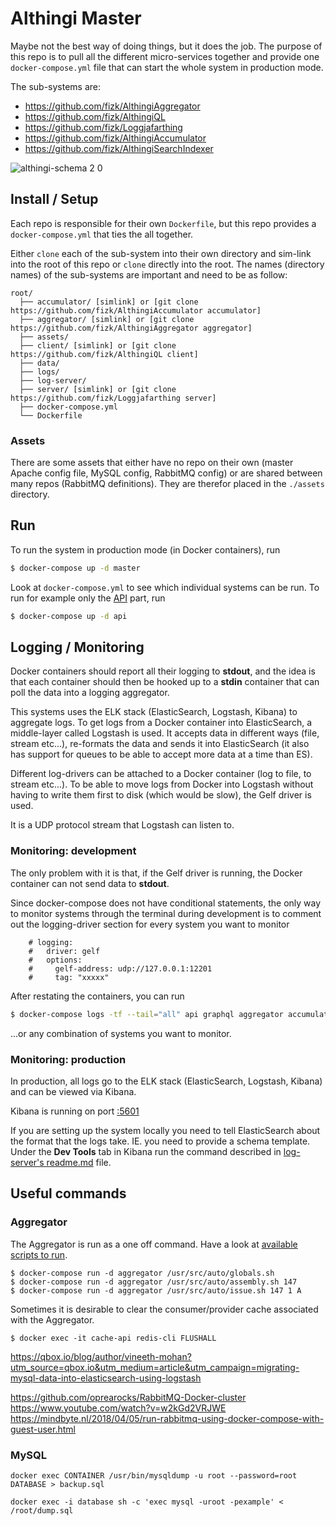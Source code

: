 # Althingi Master

Maybe not the best way of doing things, but it does the job.
The purpose of this repo is to pull all the different micro-services together and provide one `docker-compose.yml` file that can start the whole system in production mode.

The sub-systems are:
* https://github.com/fizk/AlthingiAggregator
* https://github.com/fizk/AlthingiQL
* https://github.com/fizk/Loggjafarthing
* https://github.com/fizk/AlthingiAccumulator
* https://github.com/fizk/AlthingiSearchIndexer

![althingi-schema 2 0](https://user-images.githubusercontent.com/386336/56483409-2c140300-650d-11e9-8f25-b5f65d2e0fd4.png)

## Install / Setup
Each repo is responsible for their own `Dockerfile`, but this repo provides a `docker-compose.yml` that ties the all together.

Either `clone` each of the sub-system into their own directory and sim-link into the root of this repo or `clone` directly into the root. The names (directory names) of the sub-systems are important and need to be as follow:

```
root/
  ├── accumulator/ [simlink] or [git clone https://github.com/fizk/AlthingiAccumulator accumulator]
  ├── aggregator/ [simlink] or [git clone https://github.com/fizk/AlthingiAggregator aggregator]
  ├── assets/
  ├── client/ [simlink] or [git clone https://github.com/fizk/AlthingiQL client]
  ├── data/
  ├── logs/
  ├── log-server/
  ├── server/ [simlink] or [git clone https://github.com/fizk/Loggjafarthing server]
  ├── docker-compose.yml
  └── Dockerfile
```

### Assets
There are some assets that either have no repo on their own (master Apache config file, MySQL config, RabbitMQ config) or are shared between many repos (RabbitMQ definitions). They are therefor placed in the `./assets` directory.

## Run
To run the system in production mode (in Docker containers), run 

```bash
$ docker-compose up -d master
```

Look at `docker-compose.yml` to see which individual systems can be run. To run for example only the [API](https://github.com/fizk/Loggjafarthing) part, run 

```bash
$ docker-compose up -d api
```

## Logging / Monitoring
Docker containers should report all their logging to **stdout**, and the idea is that each container should then be hooked up to a **stdin** container that can poll the data into a logging aggregator.

This systems uses the ELK stack (ElasticSearch, Logstash, Kibana) to aggregate logs. To get logs from a Docker container into ElasticSearch, a middle-layer called Logstash is used. It accepts data in different ways (file, stream etc...), re-formats the data and sends it into ElasticSearch (it also has support for queues to be able to accept more data at a time than ES).

Different log-drivers can be attached to a Docker container (log to file, to stream etc...). To be able to move logs from Docker into Logstash without having to write them first to disk (which would be slow), the Gelf driver is used. 

It is a UDP protocol stream that Logstash can listen to.

### Monitoring: development

The only problem with it is that, if the Gelf driver is running, the Docker container can not send data to **stdout**.

Since docker-compose does not have conditional statements, the only way to monitor systems through the terminal during development is to comment out the logging-driver section for every system you want to monitor

```
    # logging:
    #   driver: gelf
    #   options:
    #     gelf-address: udp://127.0.0.1:12201
    #     tag: "xxxxx"
```

After restating the containers, you can run 
```bash
$ docker-compose logs -tf --tail="all" api graphql aggregator accumulator
```
...or any combination of systems you want to monitor.

### Monitoring: production
In production, all logs go to the ELK stack (ElasticSearch, Logstash, Kibana) and can be viewed via Kibana.

Kibana is running on port [:5601](http://loggjafarthing.einarvalur.co:5601)

If you are setting up the system locally you need to tell ElasticSearch about the format that the logs take. IE. you need to provide a schema template. Under the **Dev Tools** tab in Kibana run the command described in [log-server's readme.md](https://github.com/fizk/AlthingiMaster/blob/master/log-server/README.md) file.


## Useful commands

### Aggregator
The Aggregator is run as a one off command. Have a look at [available scripts to run](https://github.com/fizk/AlthingiAggregator/tree/master/auto).

```
$ docker-compose run -d aggregator /usr/src/auto/globals.sh
$ docker-compose run -d aggregator /usr/src/auto/assembly.sh 147
$ docker-compose run -d aggregator /usr/src/auto/issue.sh 147 1 A
```

Sometimes it is desirable to clear the consumer/provider cache associated with the Aggregator.

```
$ docker exec -it cache-api redis-cli FLUSHALL
```

https://qbox.io/blog/author/vineeth-mohan?utm_source=qbox.io&utm_medium=article&utm_campaign=migrating-mysql-data-into-elasticsearch-using-logstash


https://github.com/oprearocks/RabbitMQ-Docker-cluster
https://www.youtube.com/watch?v=w2kGd2VRJWE
https://mindbyte.nl/2018/04/05/run-rabbitmq-using-docker-compose-with-guest-user.html

### MySQL
```
docker exec CONTAINER /usr/bin/mysqldump -u root --password=root DATABASE > backup.sql

docker exec -i database sh -c 'exec mysql -uroot -pexample' < /root/dump.sql
```


